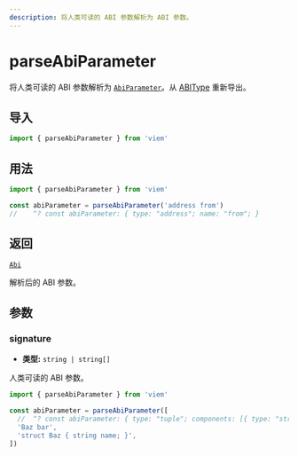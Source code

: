 ```yaml
---
description: 将人类可读的 ABI 参数解析为 ABI 参数。
---
```


# parseAbiParameter

将人类可读的 ABI 参数解析为 [`AbiParameter`](/docs/glossary/types#abiparameter)。从 [ABIType](https://abitype.dev/api/human#parseabiparameter-1) 重新导出。

## 导入

```ts
import { parseAbiParameter } from 'viem'
```

## 用法

```ts
import { parseAbiParameter } from 'viem'

const abiParameter = parseAbiParameter('address from')
//    ^? const abiParameter: { type: "address"; name: "from"; }
```

## 返回

[`Abi`](/docs/glossary/types#abi)

解析后的 ABI 参数。

## 参数

### signature

- **类型:** `string | string[]`

人类可读的 ABI 参数。

```ts
import { parseAbiParameter } from 'viem'

const abiParameter = parseAbiParameter([
  //  ^? const abiParameter: { type: "tuple"; components: [{ type: "string"; name:...
  'Baz bar',
  'struct Baz { string name; }',
])
```